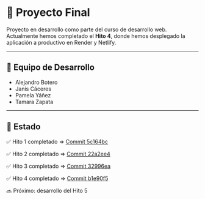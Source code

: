 # 🧠 Proyecto Final

Proyecto en desarrollo como parte del curso de desarrollo web.  
Actualmente hemos completado el **Hito 4**, donde hemos desplegado la aplicación a productivo en Render y Netlify.

---

## 👥 Equipo de Desarrollo

- Alejandro Botero
- Janis Cáceres
- Pamela Yáñez
- Tamara Zapata

---

## 🚧 Estado

✅ Hito 1 completado => [Commit 5c164bc](https://github.com/albotero/bark-and-purr/commit/5c164bc321e0fd1f4f1eac3b9411a8ed41c7df38)

✅ Hito 2 completado => [Commit 22a2ee4](https://github.com/albotero/bark-and-purr/commit/22a2ee4080373fbb7c25d44a6872a4a50add80c5)

✅ Hito 3 completado => [Commit 32996ea](https://github.com/albotero/bark-and-purr/commit/32996ea354080c4b94e066a09a3d9305a5a0685e)

✅ Hito 4 completado => [Commit b1e90f5](https://github.com/albotero/bark-and-purr/commit/b1e90f59779d59c9612150142fc0e82591fd5e93)

🔜 Próximo: desarrollo del Hito 5
